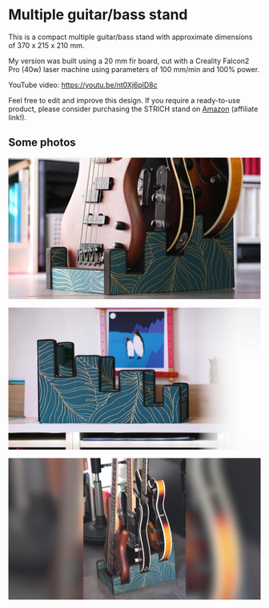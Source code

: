 # Multiple guitar/bass stand

This is a compact multiple guitar/bass stand with approximate dimensions of 370 x 215 x 210 mm.

My version was built using a 20 mm fir board, cut with a Creality Falcon2 Pro (40w) laser machine using parameters of 100 mm/min and 100% power.

YouTube video: https://youtu.be/nt0Xj6plD8c

Feel free to edit and improve this design. If you require a ready-to-use product, please consider purchasing the STRICH stand on [Amazon](https://amzn.to/4kolm7j) (affiliate link!).

## Some photos
![my build](https://github.com/RiccardoPP/guitar-stand/blob/main/2-guitars-1-bass.png "Guitar Stand")

![my build](https://github.com/RiccardoPP/guitar-stand/blob/main/first-build.png "Guitar Stand")

![my build](https://github.com/RiccardoPP/guitar-stand/blob/main/2-guitars-1-bass_1.png "Guitar Stand")
